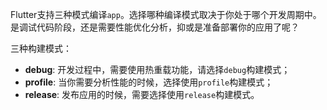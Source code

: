 Flutter支持三种模式编译`app`。选择哪种编译模式取决于你处于哪个开发周期中。是调试代码阶段，还是需要性能优化分析，抑或是准备部署你的应用了呢？

三种构建模式：
* **debug**: 开发过程中，需要使用热重载功能，请选择`debug`构建模式；
* **profile**: 当你需要分析性能的时候，选择使用`profile`构建模式；
* **release**: 发布应用的时候，需要选择使用`release`构建模式。

